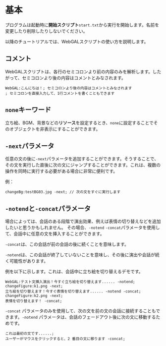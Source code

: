 # 基本

プログラムは起動時に**開始スクリプト**`start.txt`から実行を開始します。名前を変更したり削除したりしないでください。

以降のチュートリアルでは、WebGALスクリプトの使い方を説明します。

## コメント

WebGALスクリプトは、各行のセミコロンより前の内容のみを解析します。したがって、セミコロンより後の内容はコメントとみなされます。

``` ws
WebGAL:こんにちは！; セミコロンより後の内容はコメントとみなされます
; セミコロンを直接入力して、1行コメントを書くこともできます
```

## `none`キーワード

立ち絵、BGM、背景などの**リソース**を設定するとき、`none`に設定することでそのオブジェクトを非表示にすることができます。

## `-next`パラメータ

任意の文の後に`-next`パラメータを追加することができます。そうすることで、その文を実行した直後に次の文にジャンプすることができます。これは、複数の操作を同時に実行する必要がある場合に非常に便利です。

例：

``` ws
changeBg:testBG03.jpg -next; // 次の文をすぐに実行します
```

## `-notend`と`-concat`パラメータ

場合によっては、会話のある段階で演出効果、例えば表情の切り替えなどを追加したいと思うかもしれません。
その場合、`-notend` `-concat`パラメータを使用して、会話中に任意の文を挿入することができます。

`-concat`は、この会話が前の会話の後に続くことを意味します。

`-notend`は、この会話が終了していないことを意味し、その後に演出や会話が続く可能性があります。

例を以下に示します。これは、会話中に立ち絵を切り替えるデモです。

``` ws
WebGAL:テスト文挿入演出！今すぐ立ち絵を切り替えます...... -notend;
changeFigure:k1.png -next;
立ち絵を切り替えます！今すぐ表情を切り替えます...... -notend -concat;
changeFigure:k2.png -next;
表情を切り替えます！ -concat;
```

`-concat` パラメータのみを使用して、次の文を前の文の会話に接続することもできます。`-notend` パラメータは、会話のフェードアウト後に次の文に移動するためです。

``` ws
これは最初の文です......;
ユーザーがマウスをクリックすると、2 番目の文に移ります -concat;
```
